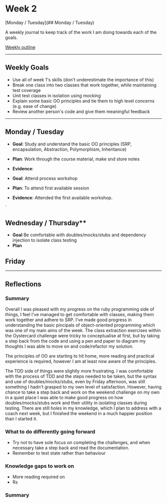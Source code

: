 # Week 2

[Monday / Tuesday](## Monday / Tuesday)

A weekly journal to keep track of the work I am doing towards each of the goals.

[Weekly outline](https://github.com/makersacademy/course/blob/master/week_outlines.md/)

------
## Weekly Goals

- Use all of week 1's skills (don't underestimate the importance of this)
- Break one class into two classes that work together, while maintaining test coverage
- Unit test classes in isolation using mocking
- Explain some basic OO principles and tie them to high level concerns (e.g. ease of change)
- Review another person's code and give them meaningful feedback

------
## Monday / Tuesday

- **Goal**: Study and understand the basic OO principles (SRP, encapsulation, Abstraction, Polymorphism, Inheritance)
- **Plan**: Work through the course material, make snd store notes
- **Evidence**: 

- **Goal**: Attend process workshop
- **Plan**: To attend first available session
- **Evidence**: Attended the first available workshop. 

`
## Wednesday / Thursday**

- **Goal** Be comfortable with doubles/mocks/stubs and dependency injection to isolate class testing
- **Plan** 

## Friday


------
## Reflections

### Summary

Overall I was pleased with my progress on the ruby programming side of things, I feel I've managed to get comfortable with classes, making them work together and adhere to SRP. I've made good progress in understanding the basic pincipals of object-oriented programming which was one of my main aims of the week. The class extraction exercises within the Oystercard challenge were tricky to conceptualise at first, but by taking a step back from the code and using a pen and paper to diagram my thoughts I was able to move on and code/refactor my solution. 

The principles of OO are starting to hit home, more reading and practical experience is required, however I am at least now aware of the principles.

The TDD side of things were slightly more frustrating. I was comfortable with the process of TDD and the steps needed to be taken, but the syntax and use of doubles/mocks/stubs, even by Friday afternoon, was still something I hadn't grasped to my own level of satisfaction. However, having chance to take a step back and work on the weekend challenge on my own in a quiet place I was able to make good progress on how doubles/mocks/stubs work and their utility in isolating classes during testing. There are still holes in my knowledge, which I plan to address with a coach next week, but I finished the weekend in a much happier position than I started it.


### What to do differently going forward

- Try not to have sole focus on completing the challenges, and when necessary take a step back and read the documentation. 
- Remember to test state rather than behaviour

### Knowledge gaps to work on

- More reading required on 
- Rs



### Summary

